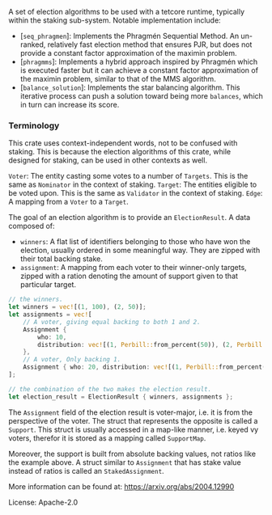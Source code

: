 A set of election algorithms to be used with a tetcore runtime, typically within the staking
sub-system. Notable implementation include:

- [`seq_phragmen`]: Implements the Phragmén Sequential Method. An un-ranked, relatively fast
  election method that ensures PJR, but does not provide a constant factor approximation of the
  maximin problem.
- [`phragmms`]: Implements a hybrid approach inspired by Phragmén which is executed faster but
  it can achieve a constant factor approximation of the maximin problem, similar to that of the
  MMS algorithm.
- [`balance_solution`]: Implements the star balancing algorithm. This iterative process can push
  a solution toward being more `balances`, which in turn can increase its score.

### Terminology

This crate uses context-independent words, not to be confused with staking. This is because the
election algorithms of this crate, while designed for staking, can be used in other contexts as
well.

`Voter`: The entity casting some votes to a number of `Targets`. This is the same as `Nominator`
in the context of staking. `Target`: The entities eligible to be voted upon. This is the same as
`Validator` in the context of staking. `Edge`: A mapping from a `Voter` to a `Target`.

The goal of an election algorithm is to provide an `ElectionResult`. A data composed of:
- `winners`: A flat list of identifiers belonging to those who have won the election, usually
  ordered in some meaningful way. They are zipped with their total backing stake.
- `assignment`: A mapping from each voter to their winner-only targets, zipped with a ration
  denoting the amount of support given to that particular target.

```rust
// the winners.
let winners = vec![(1, 100), (2, 50)];
let assignments = vec![
    // A voter, giving equal backing to both 1 and 2.
    Assignment {
		who: 10,
		distribution: vec![(1, Perbill::from_percent(50)), (2, Perbill::from_percent(50))],
	},
    // A voter, Only backing 1.
    Assignment { who: 20, distribution: vec![(1, Perbill::from_percent(100))] },
];

// the combination of the two makes the election result.
let election_result = ElectionResult { winners, assignments };

```

The `Assignment` field of the election result is voter-major, i.e. it is from the perspective of
the voter. The struct that represents the opposite is called a `Support`. This struct is usually
accessed in a map-like manner, i.e. keyed vy voters, therefor it is stored as a mapping called
`SupportMap`.

Moreover, the support is built from absolute backing values, not ratios like the example above.
A struct similar to `Assignment` that has stake value instead of ratios is called an
`StakedAssignment`.


More information can be found at: https://arxiv.org/abs/2004.12990

License: Apache-2.0